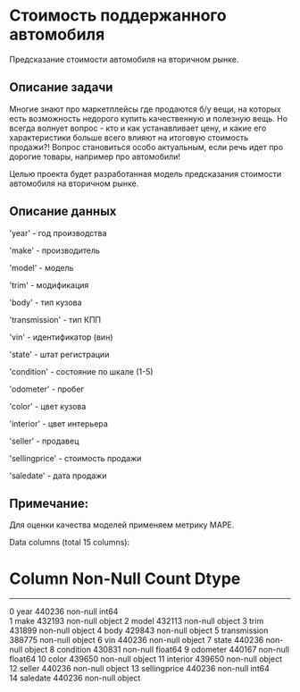# Стоимость поддержанного автомобиля
Предсказание стоимости автомобиля на вторичном рынке.

## Описание задачи
Многие знают про маркетплейсы где продаются б/у вещи, на которых есть возможность недорого купить качественную и полезную вещь. Но всегда волнует вопрос - кто и как устанавливает цену, и какие его характеристики больше всего влияют на итоговую стоимость продажи?! Вопрос становиться особо актуальным, если речь идет про дорогие товары, например про автомобили!

Целью проекта будет разработанная модель предсказания стоимости автомобиля на вторичном рынке.

## Описание данных
'year' - год производства

'make' - производитель

'model' - модель

'trim' - модификация

'body' - тип кузова

'transmission' - тип КПП

'vin' - идентификатор (вин)

'state' - штат регистрации

'condition' - состояние по шкале (1-5)

'odometer' - пробег

'color' - цвет кузова

'interior' - цвет интерьера

'seller' - продавец

'sellingprice' - стоимость продажи

'saledate' - дата продажи

## Примечаниe:
Для оценки качества моделей применяем метрику MAPE.

Data columns (total 15 columns):
 #   Column        Non-Null Count   Dtype  
---  ------        --------------   -----  
 0   year          440236 non-null  int64  
 1   make          432193 non-null  object 
 2   model         432113 non-null  object 
 3   trim          431899 non-null  object 
 4   body          429843 non-null  object 
 5   transmission  388775 non-null  object 
 6   vin           440236 non-null  object 
 7   state         440236 non-null  object 
 8   condition     430831 non-null  float64
 9   odometer      440167 non-null  float64
 10  color         439650 non-null  object 
 11  interior      439650 non-null  object 
 12  seller        440236 non-null  object 
 13  sellingprice  440236 non-null  int64  
 14  saledate      440236 non-null  object 

 

